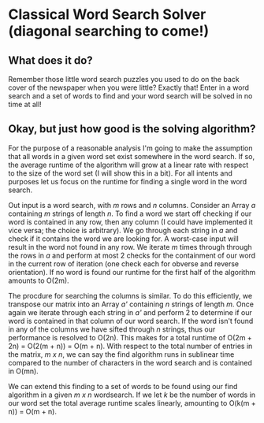 # Classical Word Search Solver (diagonal searching to come!)

## What does it do?
Remember those little word search puzzles you used to do on the back cover of the newspaper when you were little? Exactly that!
Enter in a word search and a set of words to find and your word search will be solved in no time at all!

## Okay, but just how good is the solving algorithm?
For the purpose of a reasonable analysis I'm going to make the assumption that all words in a given word set exist somewhere in the word search. If so, the average runtime of the algorithm will grow at a linear rate with respect to the size of the word set (I will show this in a bit). For all intents and purposes let us focus on the runtime for finding a single word in the word search.

Out input is a word search, with *m* rows and *n* columns. Consider an Array *a* containing *m* strings of length *n*. To find a word we start off checking if our word is contained in any row, then any column (I could have implemented it vice versa; the choice is arbitrary). We go through each string in *a* and check if it contains the word we are looking for. A worst-case input will result in the word not found in any row. We iterate *m* times through through the rows in *a* and perform at most 2 checks for the containment of our word in the current row of iteration (one check each for obverse and reverse orientation). If no word is found our runtime for the first half of the algorithm amounts to O(2m).

The procdure for searching the columns is similar. To do this efficiently, we transpose our matrix into an Array *a'* containing *n* strings of length *m*. Once again we iterate through each string in *a'* and perform 2 to determine if our word is contained in that column of our word search. If the word isn't found in any of the columns we have sifted through *n* strings, thus our performance is resolved to O(2n). This makes for a total runtime of O(2m + 2n) = O(2(m + n)) = O(m + n). With respect to the total number of entries in the matrix, *m x n*, we can say the find algorithm runs in sublinear time compared to the number of characters in the word search and is contained in O(mn).

We can extend this finding to a set of words to be found using our find algorithm in a given *m x n* wordsearch. If we let *k* be the number of words in our word set the total average runtime scales linearly, amounting to O(k(m + n)) = O(m + n).

